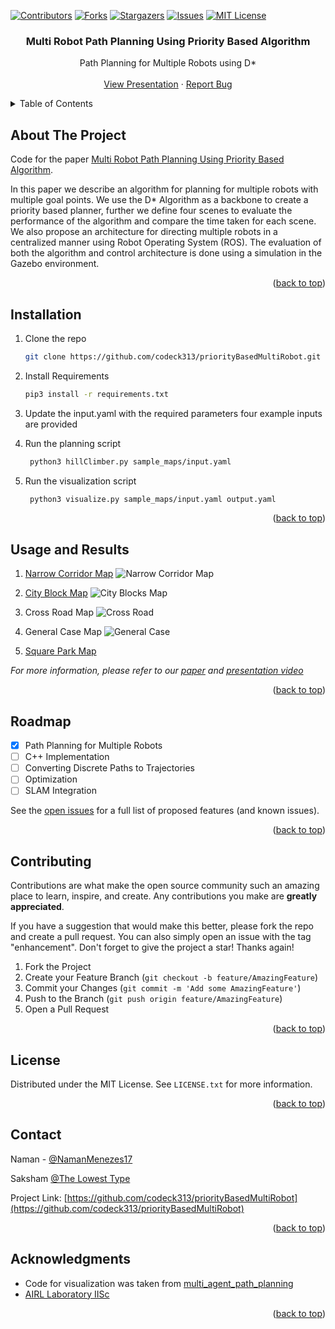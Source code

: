 
<a name="readme-top"></a>

[![Contributors][contributors-shield]][contributors-url]
[![Forks][forks-shield]][forks-url]
[![Stargazers][stars-shield]][stars-url]
[![Issues][issues-shield]][issues-url]
[![MIT License][license-shield]][license-url]



<div align="center">


<h3 align="center">Multi Robot Path Planning Using Priority Based Algorithm</h3>

  <p align="center">
    Path Planning for Multiple Robots using D*
    <br />
    <br />
    <a href="https://youtu.be/BczI1wkpxww">View Presentation</a>
    ·
    <a href="https://github.com/codeck313/priorityBasedMultiRobot/issues">Report Bug</a>

  </p>
</div>



<!-- TABLE OF CONTENTS -->
<details>
  <summary>Table of Contents</summary>
  <ol>
    <li>
      <a href="#about-the-project">About The Project</a>
    </li>
    <li><a href="#installation">Installation</a></li>
    <li><a href="#usage-and-results">Usage and Results</a></li>
    <li><a href="#roadmap">Roadmap</a></li>
    <li><a href="#contributing">Contributing</a></li>
    <li><a href="#license">License</a></li>
    <li><a href="#contact">Contact</a></li>
    <li><a href="#acknowledgments">Acknowledgments</a></li>
  </ol>
</details>



<!-- ABOUT THE PROJECT -->
## About The Project

Code for the paper [Multi Robot Path Planning Using Priority Based Algorithm](https://ieeexplore.ieee.org/document/9865690).

In this paper we describe an algorithm for planning for multiple robots with multiple goal points. We use the D* Algorithm as a backbone to create a priority based planner, further we define four scenes to evaluate the performance of the algorithm and compare the time taken for each scene. We also propose an architecture for directing multiple robots in a centralized manner using Robot Operating System (ROS). The evaluation of both the algorithm and control architecture is done using a simulation in the Gazebo environment.

<p align="right">(<a href="#readme-top">back to top</a>)</p>




<!-- GETTING STARTED -->


## Installation

1. Clone the repo
   ```sh
   git clone https://github.com/codeck313/priorityBasedMultiRobot.git
   ```
2. Install Requirements
   ```sh
   pip3 install -r requirements.txt
   ```
4. Update the input.yaml with the required parameters four example inputs are provided

5. Run the planning script
   ```sh
    python3 hillClimber.py sample_maps/input.yaml
   ```

5. Run the visualization script
   ```sh
    python3 visualize.py sample_maps/input.yaml output.yaml
   ```

<p align="right">(<a href="#readme-top">back to top</a>)</p>



<!-- USAGE EXAMPLES -->
## Usage and Results

1. [Narrow Corridor Map](https://youtu.be/kaAiMFwgDOE)
![Narrow Corridor Map](https://github.com/codeck313/priorityBasedMultiRobot/gifs/narrow.gif)

2. [City Block Map](https://youtu.be/HLbFQVABfxw)
![City Blocks Map](https://github.com/codeck313/priorityBasedMultiRobot/gifs/city_case.gif)

3.  Cross Road Map
![Cross Road](https://github.com/codeck313/priorityBasedMultiRobot/gifs/plus_case.gif)

4. General Case Map
![General Case](https://github.com/codeck313/priorityBasedMultiRobot/gifs/general_case-1.gif)

5. [Square Park Map](https://youtu.be/mJgmVen-9D4)

_For more information, please refer to our [paper](https://ieeexplore.ieee.org/document/9865690)
and [presentation video](https://youtu.be/BczI1wkpxww)_
<p align="right">(<a href="#readme-top">back to top</a>)</p>



<!-- ROADMAP -->
## Roadmap

- [x] Path Planning for Multiple Robots
- [ ] C++ Implementation
- [ ] Converting Discrete Paths to Trajectories
- [ ] Optimization
- [ ] SLAM Integration

See the [open issues](https://github.com/codeck313/priorityBasedMultiRobot/issues) for a full list of proposed features (and known issues).

<p align="right">(<a href="#readme-top">back to top</a>)</p>



<!-- CONTRIBUTING -->
## Contributing

Contributions are what make the open source community such an amazing place to learn, inspire, and create. Any contributions you make are **greatly appreciated**.

If you have a suggestion that would make this better, please fork the repo and create a pull request. You can also simply open an issue with the tag "enhancement".
Don't forget to give the project a star! Thanks again!

1. Fork the Project
2. Create your Feature Branch (`git checkout -b feature/AmazingFeature`)
3. Commit your Changes (`git commit -m 'Add some AmazingFeature'`)
4. Push to the Branch (`git push origin feature/AmazingFeature`)
5. Open a Pull Request

<p align="right">(<a href="#readme-top">back to top</a>)</p>



<!-- LICENSE -->
## License

Distributed under the MIT License. See `LICENSE.txt` for more information.

<p align="right">(<a href="#readme-top">back to top</a>)</p>



<!-- CONTACT -->
## Contact

Naman - [@NamanMenezes17](https://twitter.com/NamanMenezes17)

Saksham  [@The Lowest Type](https://thelowesttype.github.io/)

Project Link: [https://github.com/codeck313/priorityBasedMultiRobot](https://github.com/codeck313/priorityBasedMultiRobot)

<p align="right">(<a href="#readme-top">back to top</a>)</p>



<!-- ACKNOWLEDGMENTS -->
## Acknowledgments

* Code for visualization was taken from [multi_agent_path_planning](https://github.com/atb033/multi_agent_path_planning)
* [AIRL Laboratory IISc](https://github.com/IISc-AIRL)


<p align="right">(<a href="#readme-top">back to top</a>)</p>



<!-- MARKDOWN LINKS & IMAGES -->
<!-- https://www.markdownguide.org/basic-syntax/#reference-style-links -->
[contributors-shield]: https://img.shields.io/github/contributors/codeck313/priorityBasedMultiRobot.svg?style=for-the-badge
[contributors-url]: https://github.com/codeck313/priorityBasedMultiRobot/graphs/contributors
[forks-shield]: https://img.shields.io/github/forks/codeck313/priorityBasedMultiRobot.svg?style=for-the-badge
[forks-url]: https://github.com/codeck313/priorityBasedMultiRobot/network/members
[stars-shield]: https://img.shields.io/github/stars/codeck313/priorityBasedMultiRobot.svg?style=for-the-badge
[stars-url]: https://github.com/codeck313/priorityBasedMultiRobot/stargazers
[issues-shield]: https://img.shields.io/github/issues/codeck313/priorityBasedMultiRobot.svg?style=for-the-badge
[issues-url]: https://github.com/codeck313/priorityBasedMultiRobot/issues
[license-shield]: https://img.shields.io/github/license/codeck313/priorityBasedMultiRobot?label=license&style=for-the-badge
[license-url]: https://github.com/codeck313/priorityBasedMultiRobot/blob/main/LICENSE.txt
